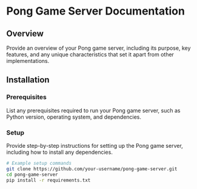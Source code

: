 # Pong Game Server Documentation

## Overview

Provide an overview of your Pong game server, including its purpose, key features, and any unique characteristics that set it apart from other implementations.

## Installation

### Prerequisites

List any prerequisites required to run your Pong game server, such as Python version, operating system, and dependencies.

### Setup

Provide step-by-step instructions for setting up the Pong game server, including how to install any dependencies.

```bash
# Example setup commands
git clone https://github.com/your-username/pong-game-server.git
cd pong-game-server
pip install -r requirements.txt
